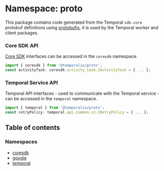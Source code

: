 # Namespace: proto

This package contains code generated from the Temporal `sdk-core` protobuf definitions using [protobufjs](https://www.npmjs.com/package/protobufjs), it is used by the Temporal worker and client packages.

### Core SDK API

[Core SDK](https://github.com/temporalio/sdk-core) interfaces can be accessed in the `coresdk` namespace.

```ts
import { coresdk } from '@temporalio/proto';
const activityTask: coresdk.activity_task.IActivityTask = { ... };
```

### Temporal Service API

Temporal API interfaces - used to communicate with the Temporal service - can be accessed in the `temporal` namespace.

```ts
import { temporal } from '@temporalio/proto';
const retryPolicy: temporal.api.common.v1.IRetryPolicy = { ... };
```

## Table of contents

### Namespaces

- [coresdk](proto.coresdk.md)
- [google](proto.google.md)
- [temporal](proto.temporal.md)
